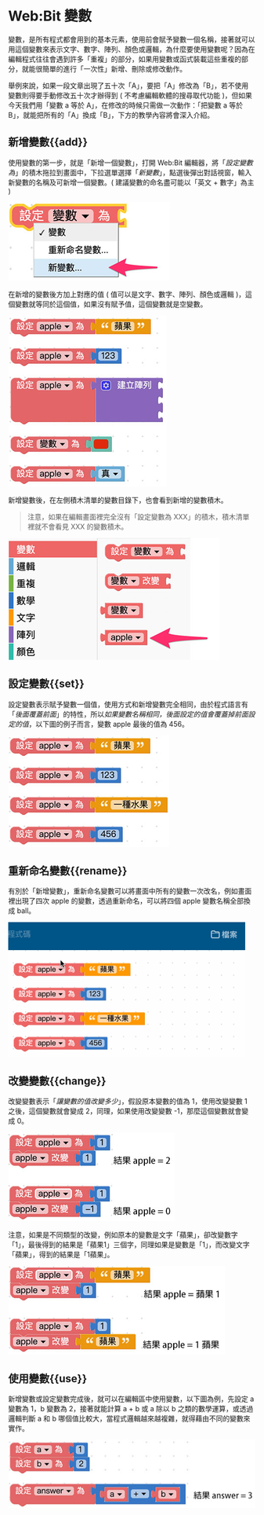 # Web:Bit 變數

變數，是所有程式都會用到的基本元素，使用前會賦予變數一個名稱，接著就可以用這個變數來表示文字、數字、陣列、顏色或邏輯，為什麼要使用變數呢？因為在編輯程式往往會遇到許多「重複」的部分，如果用變數或函式裝載這些重複的部分，就能很簡單的進行「一次性」新增、刪除或修改動作。

舉例來說，如果一段文章出現了五十次「A」，要把「A」修改為「B」，若不使用變數則得要手動修改五十次才辦得到 ( 不考慮編輯軟體的搜尋取代功能 )，但如果今天我們用「變數 a 等於 A」，在修改的時候只需做一次動作：「把變數 a 等於 B」，就能把所有的「A」換成「B」，下方的教學內容將會深入介紹。

## 新增變數{{add}}

使用變數的第一步，就是「新增一個變數」，打開 Web:Bit 編輯器，將「*設定變數為*」的積木拖拉到畫面中，下拉選單選擇「*新變數*」，點選後彈出對話視窗，輸入新變數的名稱及可新增一個變數。( 建議變數的命名盡可能以「英文 + 數字」為主 )

![Web:Bit 變數](../../../../media/zh-tw/education/basic/variables-01.jpg)

在新增的變數後方加上對應的值 ( 值可以是文字、數字、陣列、顏色或邏輯 )，這個變數就等同於這個值，如果沒有賦予值，這個變數就是空變數。

![Web:Bit 變數](../../../../media/zh-tw/education/basic/variables-03.jpg)

新增變數後，在左側積木清單的變數目錄下，也會看到新增的變數積木。

> 注意，如果在編輯畫面裡完全沒有「設定變數為 XXX」的積木，積木清單裡就不會看見 XXX 的變數積木。

![Web:Bit 變數](../../../../media/zh-tw/education/basic/variables-02.jpg)

## 設定變數{{set}}

設定變數表示賦予變數一個值，使用方式和新增變數完全相同，由於程式語言有「*後面覆蓋前面*」的特性，所以*如果變數名稱相同，後面設定的值會覆蓋掉前面設定的值*，以下圖的例子而言，變數 apple 最後的值為 456。

![Web:Bit 變數](../../../../media/zh-tw/education/basic/variables-04.jpg)

## 重新命名變數{{rename}}

有別於「新增變數」，重新命名變數可以將畫面中所有的變數一次改名，例如畫面裡出現了四次 apple 的變數，透過重新命名，可以將四個 apple 變數名稱全部換成 ball。

![Web:Bit 變數](../../../../media/zh-tw/education/basic/variables-05.gif)

## 改變變數{{change}}

改變變數表示「*讓變數的值改變多少*」，假設原本變數的值為 1，使用改變變數 1 之後，這個變數就會變成 2，同理，如果使用改變變數 -1，那麼這個變數就會變成 0。

![Web:Bit 變數](../../../../media/zh-tw/education/basic/variables-06.jpg)

注意，如果是不同類型的改變，例如原本的變數是文字「蘋果」，卻改變數字「1」，最後得到的結果是「蘋果1」三個字，同理如果是變數是「1」，而改變文字「蘋果」，得到的結果是「1蘋果」。

![Web:Bit 變數](../../../../media/zh-tw/education/basic/variables-07.jpg)

## 使用變數{{use}}

新增變數或設定變數完成後，就可以在編輯區中使用變數，以下圖為例，先設定 a 變數為 1，b 變數為 2，接著就能計算 a + b 或 a 除以 b 之類的數學運算，或透過邏輯判斷 a 和 b 哪個值比較大，當程式邏輯越來越複雜，就得藉由不同的變數來實作。

![Web:Bit 變數](../../../../media/zh-tw/education/basic/variables-08.jpg)


